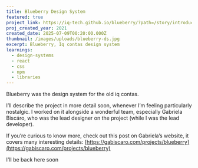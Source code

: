 ```yaml
---
title: Blueberry Design System
featured: true
project_link: https://iq-tech.github.io/blueberry/?path=/story/introduction--page
proj_created_year: 2021
created_date: 2025-07-09T00:20:00.000Z
thumbnail: /images/uploads/blueberry-ds.jpg
excerpt: Blueberry, Iq contas design system
learnings:
  - design-systems
  - react
  - css
  - npm
  - libraries
---
```

Blueberry was the design system for the old iq contas.

I’ll describe the project in more detail soon, whenever I’m feeling particularly nostalgic. I worked on it alongside a wonderful team, especially Gabriela Biscáro, who was the lead designer on the project (while I was the lead developer).

If you’re curious to know more, check out this post on Gabriela’s website, it covers many interesting details: [https://gabiscaro.com/projects/blueberry](https://gabiscaro.com/projects/blueberry)



I'll be back here soon
